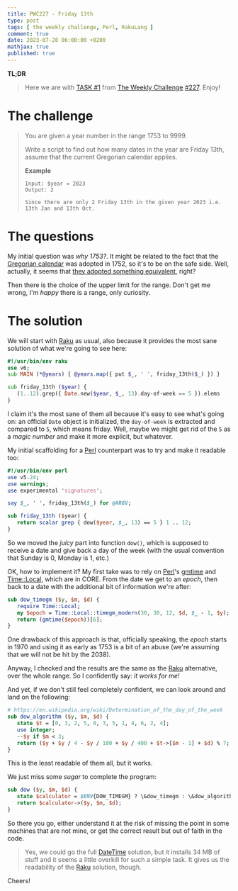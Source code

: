 ```yaml
---
title: PWC227 - Friday 13th
type: post
tags: [ the weekly challenge, Perl, RakuLang ]
comment: true
date: 2023-07-28 06:00:00 +0200
mathjax: true
published: true
---
```


**TL;DR**

> Here we are with [TASK #1][] from [The Weekly Challenge][]
> [#227][]. Enjoy!

# The challenge

> You are given a year number in the range 1753 to 9999.
>
> Write a script to find out how many dates in the year are Friday 13th,
> assume that the current Gregorian calendar applies.
>
> **Example**
>
>     Input: $year = 2023
>     Output: 2
>
>     Since there are only 2 Friday 13th in the given year 2023 i.e. 13th Jan and 13th Oct.

# The questions

My initial question was *why 1753?*. It might be related to the fact that
the [Gregorian calendar][] was adopted in 1752, so it's to be on the safe
side. Well, actually, it seems that [they adopted something equivalent][],
right?

Then there is the choice of the upper limit for the range. Don't get me
wrong, I'm *happy* there is a range, only curiosity.

# The solution

We will start with [Raku][] as usual, also because it provides the most sane
solution of what we're going to see here:

```raku
#!/usr/bin/env raku
use v6;
sub MAIN (*@years) { @years.map({ put $_, ' ', friday_13th($_) }) }

sub friday_13th ($year) {
   (1..12).grep({ Date.new($year, $_, 13).day-of-week == 5 }).elems
}
```

I claim it's the most sane of them all because it's easy to see what's going
on: an official `Date` object is initialized, the `day-of-week` is extracted
and compared to `5`, which means friday. Well, maybe we might get rid of the
`5` as a *magic number* and make it more explicit, but whatever.

My initial scaffolding for a [Perl][] counterpart was to try and make it
readable too:

```perl
#!/usr/bin/env perl
use v5.24;
use warnings;
use experimental 'signatures';

say $_, ' ', friday_13th($_) for @ARGV;

sub friday_13th ($year) {
   return scalar grep { dow($year, $_, 13) == 5 } 1 .. 12;
}
```

So we moved the *juicy* part into function `dow()`, which is supposed to
receive a date and give back a day of the week (with the usual convention
that Sunday is 0, Monday is 1, etc.)

OK, how to implement it? My first take was to rely on [Perl][]'s [gmtime][]
and [Time::Local][], which are in CORE. From the date we get to an *epoch*,
then back to a date with the additional bit of information we're after:

```perl
sub dow_timegm ($y, $m, $d) {
   require Time::Local;
   my $epoch = Time::Local::timegm_modern(30, 30, 12, $d, $_ - 1, $y);
   return (gmtime($epoch))[6];
}
```

One drawback of this approach is that, officially speaking, the *epoch*
starts in 1970 and using it as early as 1753 is a bit of an abuse (we're
assuming that we will not be hit by the 2038).

Anyway, I checked and the results are the same as the [Raku][] alternative,
over the whole range. So I confidently say: *it works for me!*

And yet, if we don't still feel completely confident, we can look around and
land on the following:

```perl
# https://en.wikipedia.org/wiki/Determination_of_the_day_of_the_week
sub dow_algorithm ($y, $m, $d) {
   state $t = [0, 3, 2, 5, 0, 3, 5, 1, 4, 6, 2, 4];
   use integer;
   --$y if $m < 3;
   return ($y + $y / 4 - $y / 100 + $y / 400 + $t->[$m - 1] + $d) % 7;
}
```

This is the least readable of them all, but it works.

We just miss some *sugar* to complete the program:

```perl
sub dow ($y, $m, $d) {
   state $calculator = $ENV{DOW_TIMEGM} ? \&dow_timegm : \&dow_algorithm;
   return $calculator->($y, $m, $d);
}
```

So there you go, either understand it at the risk of missing the point in
some machines that are not mine, or get the correct result but out of faith
in the code.

> Yes, we could go the full [DateTime][] solution, but it installs 34 MB of
> stuff and it seems a little overkill for such a simple task. It gives us
> the readability of the [Raku][] solution, though.

Cheers!

[The Weekly Challenge]: https://theweeklychallenge.org/
[#227]: https://theweeklychallenge.org/blog/perl-weekly-challenge-227/
[TASK #1]: https://theweeklychallenge.org/blog/perl-weekly-challenge-227/#TASK1
[Perl]: https://www.perl.org/
[Raku]: https://raku.org/
[manwar]: http://www.manwar.org/
[Gregorian calendar]: https://en.wikipedia.org/wiki/Gregorian_calendar
[they adopted something equivalent]: https://en.wikipedia.org/wiki/Adoption_of_the_Gregorian_calendar
[gmtime]: https://perldoc.perl.org/functions/gmtime
[Time::Local]: https://metacpan.org/pod/Time::Local
[DateTime]: https://metacpan.org/pod/DateTime
